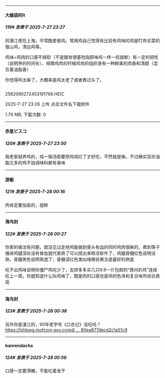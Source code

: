 ﻿
*****

####  大脑袋的lt  
##### 119#       发表于 2025-7-27 23:27

同湛江佬在上海，平常酷爱做鸡，常用鸡自己觉得有比较有鸡味的鸡是叮咚买菜的狼山鸡，清远鸡等。

鸡味=鸡肉的口感不绵软（不是跟肯德基吮指原味鸡一样一咬就断）有一定的韧性（说明养的时间长），咀嚼鸡肉的时候鸡肉的组织液有一种鲜美的肉香和清甜（混合着油脂香）

你觉得鸡太柴了，大概率是鸡太老了或者煮过头了。

<img alt="" border="0" class="vm" src="https://static.stage1st.com/image/filetype/unknown.gif" referrerpolicy="no-referrer">

2582080272453191766.HEIC

2025-7-27 23:26 上传
点击文件名下载附件

1.79 MB, 下载次数: 0


*****

####  赤星ビスコ  
##### 120#       发表于 2025-7-27 23:50

我老家就养鸡的，炖一锅汤那要把鸡炖烂了才好吃，不然就是柴。不过确实现杀油脂又多的鸡不加调味料都有香味


*****

####  游蜓  
##### 121#       发表于 2025-7-28 00:16

肉肯定要加盐的，提鲜


*****

####  海鸟封  
##### 122#       发表于 2025-7-28 00:27

你家的做法有问题，就没见过走地鸡能做到骨头有血的同时鸡肉很柴的，煮到筷子捅进鸡腿深处没有冒血就代表熟了可以捞出来晾凉斩件了，鸡腿骨髓红色说明没熟，骨髓黑色说明熟透了，骨髓深红色类似啫喱状果冻是最好的熟度

吃不出鸡味说明你僵尸鸡吃少了，去拼多多买几只9.9一斤包邮的“德州扒鸡”连续吃上一周，你就知道什么叫鸡味了，既是肉的口感也是鸡的色泽和复合味所综合表现


*****

####  海鸟封  
##### 123#       发表于 2025-7-28 00:38

另外你是湛江的，90年老字号《口衣记》没吃吗？
[https://lzhbwg.mofcom.gov.cn/edi ... 80ea677decd2c1a51c9](https://lzhbwg.mofcom.gov.cn/edi_ecms_web_front/thb/detail/b3e7cf8df93d480ea677decd2c1a51c9)


*****

####  banrendacha  
##### 124#       发表于 2025-7-28 05:56

口感一定要滑嫩，不能吃着发干

